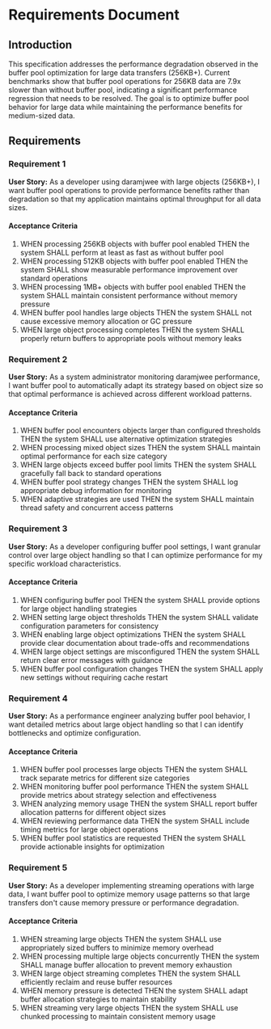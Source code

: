 # Requirements Document

## Introduction

This specification addresses the performance degradation observed in the buffer pool optimization for large data transfers (256KB+). Current benchmarks show that buffer pool operations for 256KB data are 7.9x slower than without buffer pool, indicating a significant performance regression that needs to be resolved. The goal is to optimize buffer pool behavior for large data while maintaining the performance benefits for medium-sized data.

## Requirements

### Requirement 1

**User Story:** As a developer using daramjwee with large objects (256KB+), I want buffer pool operations to provide performance benefits rather than degradation so that my application maintains optimal throughput for all data sizes.

#### Acceptance Criteria

1. WHEN processing 256KB objects with buffer pool enabled THEN the system SHALL perform at least as fast as without buffer pool
2. WHEN processing 512KB objects with buffer pool enabled THEN the system SHALL show measurable performance improvement over standard operations
3. WHEN processing 1MB+ objects with buffer pool enabled THEN the system SHALL maintain consistent performance without memory pressure
4. WHEN buffer pool handles large objects THEN the system SHALL not cause excessive memory allocation or GC pressure
5. WHEN large object processing completes THEN the system SHALL properly return buffers to appropriate pools without memory leaks

### Requirement 2

**User Story:** As a system administrator monitoring daramjwee performance, I want buffer pool to automatically adapt its strategy based on object size so that optimal performance is achieved across different workload patterns.

#### Acceptance Criteria

1. WHEN buffer pool encounters objects larger than configured thresholds THEN the system SHALL use alternative optimization strategies
2. WHEN processing mixed object sizes THEN the system SHALL maintain optimal performance for each size category
3. WHEN large objects exceed buffer pool limits THEN the system SHALL gracefully fall back to standard operations
4. WHEN buffer pool strategy changes THEN the system SHALL log appropriate debug information for monitoring
5. WHEN adaptive strategies are used THEN the system SHALL maintain thread safety and concurrent access patterns

### Requirement 3

**User Story:** As a developer configuring buffer pool settings, I want granular control over large object handling so that I can optimize performance for my specific workload characteristics.

#### Acceptance Criteria

1. WHEN configuring buffer pool THEN the system SHALL provide options for large object handling strategies
2. WHEN setting large object thresholds THEN the system SHALL validate configuration parameters for consistency
3. WHEN enabling large object optimizations THEN the system SHALL provide clear documentation about trade-offs and recommendations
4. WHEN large object settings are misconfigured THEN the system SHALL return clear error messages with guidance
5. WHEN buffer pool configuration changes THEN the system SHALL apply new settings without requiring cache restart

### Requirement 4

**User Story:** As a performance engineer analyzing buffer pool behavior, I want detailed metrics about large object handling so that I can identify bottlenecks and optimize configuration.

#### Acceptance Criteria

1. WHEN buffer pool processes large objects THEN the system SHALL track separate metrics for different size categories
2. WHEN monitoring buffer pool performance THEN the system SHALL provide metrics about strategy selection and effectiveness
3. WHEN analyzing memory usage THEN the system SHALL report buffer allocation patterns for different object sizes
4. WHEN reviewing performance data THEN the system SHALL include timing metrics for large object operations
5. WHEN buffer pool statistics are requested THEN the system SHALL provide actionable insights for optimization

### Requirement 5

**User Story:** As a developer implementing streaming operations with large data, I want buffer pool to optimize memory usage patterns so that large transfers don't cause memory pressure or performance degradation.

#### Acceptance Criteria

1. WHEN streaming large objects THEN the system SHALL use appropriately sized buffers to minimize memory overhead
2. WHEN processing multiple large objects concurrently THEN the system SHALL manage buffer allocation to prevent memory exhaustion
3. WHEN large object streaming completes THEN the system SHALL efficiently reclaim and reuse buffer resources
4. WHEN memory pressure is detected THEN the system SHALL adapt buffer allocation strategies to maintain stability
5. WHEN streaming very large objects THEN the system SHALL use chunked processing to maintain consistent memory usage